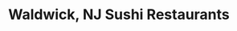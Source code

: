 ---
layout: city
title: Waldwick, NJ Sushi Restaurants
permalink: /new-jersey/waldwick/
stateAbbr: NJ
stateName: New Jersey
cityName: Waldwick
---